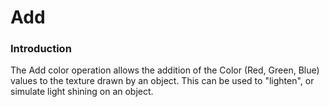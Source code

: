 # Add

### Introduction

The Add color operation allows the addition of the Color (Red, Green, Blue) values to the texture drawn by an object. This can be used to "lighten", or simulate light shining on an object.

